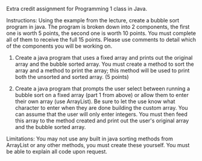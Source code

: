 Extra credit assignment for Programming 1 class in Java.

Instructions:
Using the example from the lecture, create a bubble sort program in java. The program is broken down into 2 components, the first one is worth 5 points, the second one is worth 10 points. You must complete all of them to receive the full 15 points. Please use comments to detail which of the components you will be working on.

 

1) Create a java program that uses a fixed array and prints out the original array and the bubble sorted array. You must create a method to sort the array and a method to print the array; this method will be used to print both the unsorted and sorted array. (5 points)

2) Create a java program that prompts the user select between running a bubble sort on a fixed array (part 1 from above) or allow them to enter their own array (use ArrayList). Be sure to let the use know what character to enter when they are done building the custom array. You can assume that the user will only enter integers. You must then feed this array to the method created and print out the user's original array and the bubble sorted array.

 

Limitations: You may not use any built in java sorting methods from ArrayList or any other methods, you must create these yourself. You must be able to explain all code upon request.
